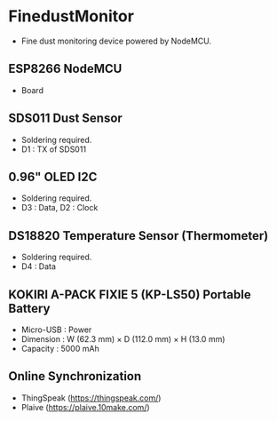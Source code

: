 # FinedustMonitor
* Fine dust monitoring device powered by NodeMCU. 

## ESP8266 NodeMCU
* Board

## SDS011 Dust Sensor
* Soldering required.
* D1 : TX of SDS011

## 0.96" OLED I2C
* Soldering required.
* D3 : Data, D2 : Clock

## DS18820 Temperature Sensor (Thermometer)
* Soldering required.
* D4 : Data

## KOKIRI A-PACK FIXIE 5 (KP-LS50) Portable Battery
* Micro-USB : Power 
* Dimension : W (62.3 mm) × D (112.0 mm) × H (13.0 mm) 
* Capacity : 5000 mAh

## Online Synchronization
* ThingSpeak (https://thingspeak.com/)
* Plaive (https://plaive.10make.com/)
